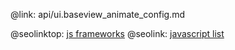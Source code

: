 @link: api/ui.baseview_animate_config.md

@seolinktop: [js frameworks](https://webix.com)
@seolink: [javascript list](https://webix.com/widget/list/)